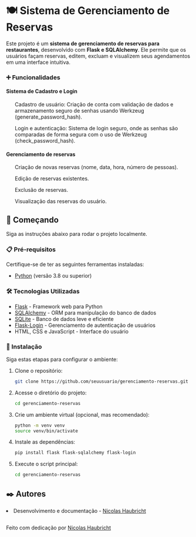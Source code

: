 # 🍽️ Sistema de Gerenciamento de Reservas

Este projeto é um **sistema de gerenciamento de reservas para restaurantes**, desenvolvido com **Flask e SQLAlchemy**. Ele permite que os usuários façam reservas, editem, excluam e visualizem seus agendamentos em uma interface intuitiva.

### ➕ Funcionalidades

#### Sistema de Cadastro e Login
<ul>Cadastro de usuário: Criação de conta com validação de dados e armazenamento seguro de senhas usando Werkzeug (generate_password_hash).</ul>
<ul>Login e autenticação: Sistema de login seguro, onde as senhas são comparadas de forma segura com o uso de Werkzeug (check_password_hash).</ul>

#### Gerenciamento de reservas
<ul>Criação de novas reservas (nome, data, hora, número de pessoas).</ul>
<ul>Edição de reservas existentes.</ul>
<ul>Exclusão de reservas.</ul>
<ul>Visualização das reservas do usuário.</ul>

## 🚀 Começando

Siga as instruções abaixo para rodar o projeto localmente.

### 📋 Pré-requisitos

Certifique-se de ter as seguintes ferramentas instaladas:

- [Python](https://www.python.org/) (versão 3.8 ou superior)

### 🛠️ Tecnologias Utilizadas

- [Flask](https://flask.palletsprojects.com/) - Framework web para Python
- [SQLAlchemy](https://www.sqlalchemy.org/) - ORM para manipulação do banco de dados
- [SQLite](https://www.sqlite.org/) - Banco de dados leve e eficiente
- [Flask-Login](https://flask-login.readthedocs.io/) - Gerenciamento de autenticação de usuários
- HTML, CSS e JavaScript - Interface do usuário

### 🔧 Instalação

Siga estas etapas para configurar o ambiente:

1. Clone o repositório:

   ```bash
   git clone https://github.com/seuusuario/gerenciamento-reservas.git

2. Acesse o diretório do projeto:

   ```bash
   cd gerenciamento-reservas

3. Crie um ambiente virtual (opcional, mas recomendado):

   ```bash
   python -m venv venv
   source venv/bin/activate
   
4. Instale as dependências:

   ```bash
   pip install flask flask-sqlalchemy flask-login
   
5. Execute o script principal:

   ```bash
   cd gerenciamento-reservas

## ✒️ Autores

<li>Desenvolvimento e documentação - <a href='https://github.com/NicolasHaubricht/'>Nicolas Haubricht</a></li> 

##
Feito com dedicação por <a href='https://github.com/NicolasHaubricht/'>Nicolas Haubricht</a>
